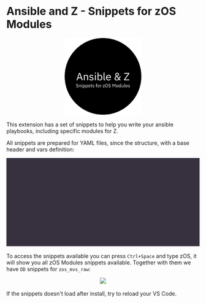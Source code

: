 # Ansible and Z - Snippets for zOS Modules

<div align="center"> <img src='./img/ansiblez.png' width="200"/></div>

This extension has a set of snippets to help you write your ansible playbooks, including specific modules for Z.

All snippets are prepared for YAML files, since the structure, with a base header and vars definition:

<div align="center"> <img src='./img/base.gif'/></div>

To access the snippets available you can press `Ctrl+Space` and type zOS, it will show you all zOS Modules snippets available. Together with them we have `DD` snippets for `zos_mvs_raw`:

<div align="center"> <img src='./img/snippets.gif'/></div>

If the snippets doesn't load after install, try to reload your VS Code.
